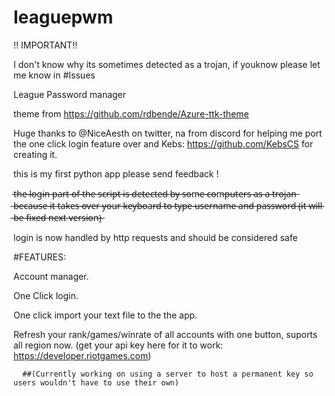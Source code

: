 # leaguepwm

!! IMPORTANT!!

I don't know why its sometimes detected as a trojan, if youknow please let me know in #Issues



League Password manager

theme from https://github.com/rdbende/Azure-ttk-theme

Huge thanks to @NiceAesth on twitter, na from discord for helping me port the one click login feature over and Kebs: https://github.com/KebsCS for creating it.

this is my first python app please send feedback !


t̶h̶e̶ ̶l̶o̶g̶i̶n̶ ̶p̶a̶r̶t̶ ̶o̶f̶ ̶t̶h̶e̶ ̶s̶c̶r̶i̶p̶t̶ ̶i̶s̶ ̶d̶e̶t̶e̶c̶t̶e̶d̶ ̶b̶y̶ ̶s̶o̶m̶e̶ ̶c̶o̶m̶p̶u̶t̶e̶r̶s̶ ̶a̶s̶ ̶a̶ ̶t̶r̶o̶j̶a̶n̶ ̶b̶e̶c̶a̶u̶s̶e̶ ̶i̶t̶ ̶t̶a̶k̶e̶s̶ ̶o̶v̶e̶r̶ ̶y̶o̶u̶r̶ ̶k̶e̶y̶b̶o̶a̶r̶d̶ ̶t̶o̶ ̶t̶y̶p̶e̶ ̶u̶s̶e̶r̶n̶a̶m̶e̶ ̶a̶n̶d̶ ̶p̶a̶s̶s̶w̶o̶r̶d̶ ̶(̶i̶t̶ ̶w̶i̶l̶l̶ ̶b̶e̶ ̶f̶i̶x̶e̶d̶ ̶n̶e̶x̶t̶ ̶v̶e̶r̶s̶i̶o̶n̶)̶

login is now handled by http requests and should be considered safe



#FEATURES:

Account manager.

One Click login.

One click import your text file to the the app.

Refresh your rank/games/winrate of all accounts with one button, suports all region now.
(get your api key here for it to work: https://developer.riotgames.com)

      ##(Currently working on using a server to host a permanent key so users wouldn't have to use their own)
